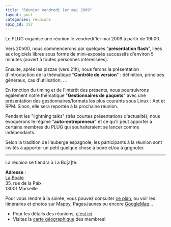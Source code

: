 ```yaml
---
title: "Réunion vendredi 1er mai 2009"
layout: post
categories: reunions
spip_id: 152
---
```

<div class="chapo">
Le PLUG organise une réunion le vendredi 1er mai 2009 à partir de 19h00.
</div>

Vers 20h00, nous commencerons par quelques "**présentation flash**", liées aux logiciels libres sous forme de mini-exposés successifs d'environ 5 minutes (ouvert à toutes personnes intéressées).

Ensuite, après les pizzas (vers 21h), nous ferons la présentation d'introduction de la thématique "**Contrôle de version**" : définition, principes généraux, cas d'utilisation, …

En fonction du timing et de l'intérêt des présents, nous poursuivrons également notre thématique "**Gestionnaires de paquets**" avec une présentation des gestionnaires/formats les plus courants sous Linux : Apt et RPM. Sinon, elle sera reportée à la prochaine réunion.

Pendant les "lightning talks" (très courtes présentations d'actualité), nous évoquerons le régime "**auto-entrepreneur**" et ce qu'il peut apporter à certains membres du PLUG qui souhaiteraient se lancer comme indépendants.

Selon la tradition de l'auberge espagnole, les participants à la réunion sont invités à apporter un petit quelque chose à boire et/ou à grignoter.



----
La réunion se tiendra à La Bo[a]te.

<quote>**Adresse** :  
[La Boate](http://laboate.com/)  
35, rue de la Paix  
13001 Marseille</quote>

Pour vous rendre à la soirée, vous pouvez consulter [ce plan](http://laboate.com/images/plan-laboate.jpg), ou voir les itinéraires et photos sur Mappy, PagesJaunes ou encore [GoogleMap](http://maps.google.com/maps?q=35,%20rue%20de%20la%20Paix,%20Marseille,%2013001,%20France)...
- Pour les détails des réunions, [c'est ici](/association/les-reunions-du-plug/).
- Visitez la [carte géographique](http://plugfr.org/map/) des membres!